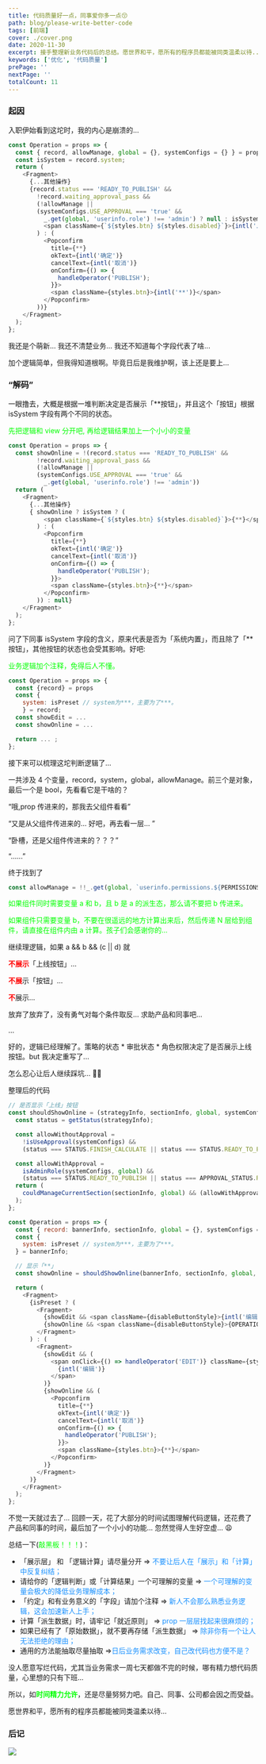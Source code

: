 ```yaml
---
title: 代码质量好一点，同事爱你多一点😚
path: blog/please-write-better-code
tags: [前端]
cover: ./cover.png
date: 2020-11-30
excerpt: 接手整理新业务代码后的总结。愿世界和平，愿所有的程序员都能被同类温柔以待...
keywords: ['优化', '代码质量']
prePage: ''
nextPage: ''
totalCount: 11
---
```


### 起因

入职伊始看到这坨时，我的内心是崩溃的...

```javascript
const Operation = props => {
  const { record, allowManage, global = {}, systemConfigs = {} } = props;
  const isSystem = record.system;
  return (
    <Fragment>
      {...其他操作}
      {record.status === 'READY_TO_PUBLISH' &&
        !record.waiting_approval_pass &&
        (!allowManage ||
        (systemConfigs.USE_APPROVAL === 'true' &&
          _.get(global, 'userinfo.role') !== 'admin') ? null : isSystem ? (
          <span className={`${styles.btn} ${styles.disabled}`}>{intl('上线')}</span>
        ) : (
          <Popconfirm
            title={**}
            okText={intl('确定')}
            cancelText={intl('取消')}
            onConfirm={() => {
              handleOperator('PUBLISH');
            }}>
            <span className={styles.btn}>{intl('**')}</span>
          </Popconfirm>
        ))}
    </Fragment>
  );
};
```

我还是个萌新... 我还不清楚业务... 我还不知道每个字段代表了啥...

加个逻辑简单，但我得知道根啊。毕竟日后是我维护啊，该上还是要上...

### “解码”

一眼撸去，大概是根据一堆判断决定是否展示「\*\*按钮」，并且这个「按钮」根据 isSystem 字段有两个不同的状态。

<font color="#0f0">先把逻辑和 view 分开吧, 再给逻辑结果加上一个小小的变量</font>

```javascript
const Operation = props => {
  const showOnline = !(record.status === 'READY_TO_PUBLISH' &&
        !record.waiting_approval_pass &&
        (!allowManage ||
        (systemConfigs.USE_APPROVAL === 'true' &&
          _.get(global, 'userinfo.role') !== 'admin'))
  return (
    <Fragment>
      {...其他操作}
      { showOnline ? isSystem ? (
          <span className={`${styles.btn} ${styles.disabled}`}>{**}</span>
        ) : (
          <Popconfirm
            title={**}
            okText={intl('确定')}
            cancelText={intl('取消')}
            onConfirm={() => {
              handleOperator('PUBLISH');
            }}>
            <span className={styles.btn}>{**}</span>
          </Popconfirm>
        )) : null}
    </Fragment>
  );
};
```

问了下同事 isSystem 字段的含义，原来代表是否为「系统内置」，而且除了「\*\*按钮」，其他按钮的状态也会受其影响。好吧:

<font color="#0f0">业务逻辑加个注释，免得后人不懂。</font>

```javascript
const Operation = props => {
  const {record} = props
  const {
    system: isPreset // system为***，主要为了***。
    } = record;
  const showEdit = ...
  const showOnline = ...

  return ... ;
};

```

接下来可以梳理这坨判断逻辑了...

一共涉及 4 个变量，record，system，global，allowManage。前三个是对象，最后一个是 bool，先看看它是干啥的？

“哦,prop 传进来的，那我去父组件看看”

“又是从父组件传进来的... 好吧，再去看一层... ”

“卧槽，还是父组件传进来的？？？”

“......”

终于找到了

```javascript
const allowManage = !!_.get(global, `userinfo.permissions.${PERMISSIONS_MAP.MANAGE_SECTION.id}`);
```

<font color="#0f0">如果组件同时需要变量 a 和 b，且 b 是 a 的派生态，那么请不要把 b 传进来。</font>

<font color="#0f0">如果组件只需要变量 b，不要在很遥远的地方计算出来后，然后传递 N 层给到组件，请直接在组件内由 a 计算。孩子们会感谢你的...</font>

继续理逻辑，如果 a && b && (c || d) 就

<font color="#f00">**不展示**</font>「上线按钮」...

<font color="#f00">**不展**</font>示「按钮」...

<font color="#f00">**不**</font>展示...

放弃了放弃了，没有勇气对每个条件取反... 求助产品和同事吧...

...

好的，逻辑已经理解了。策略的状态 \* 审批状态 \* 角色权限决定了是否展示上线按钮。but 我决定重写了...

怎么忍心让后人继续踩坑... 🤦‍♂️

整理后的代码

```javascript
// 是否显示「上线」按钮
const shouldShowOnline = (strategyInfo, sectionInfo, global, systemConfigs) => {
  const status = getStatus(strategyInfo);

  const allowWithoutApproval =
    !isUseApproval(systemConfigs) &&
    (status === STATUS.FINISH_CALCULATE || status === STATUS.READY_TO_PUBLISH);

  const allowWithApproval =
    isAdminRole(systemConfigs, global) &&
    (status === STATUS.READY_TO_PUBLISH || status === APPROVAL_STATUS.REJECTED);
  return (
    couldManageCurrentSection(sectionInfo, global) && (allowWithApproval || allowWithoutApproval)
  );
};

const Operation = props => {
  const { record: bannerInfo, sectionInfo, global = {}, systemConfigs = {} } = props;
  const {
    system: isPreset // system为***，主要为了***。
  } = bannerInfo;

  // 显示「**」
  const showOnline = shouldShowOnline(bannerInfo, sectionInfo, global, systemConfigs);

  return (
    <Fragment>
      {isPreset ? (
        <Fragment>
          {showEdit && <span className={disableButtonStyle}>{intl('编辑')}</span>}
          {showOnline && <span className={disableButtonStyle}>{OPERATION_LABEL.SAFE_ONLINE}</span>}
        </Fragment>
      ) : (
        <Fragment>
          {showEdit && (
            <span onClick={() => handleOperator('EDIT')} className={styles.btn}>
              {intl('编辑')}
            </span>
          )}
          {showOnline && (
            <Popconfirm
              title={**}
              okText={intl('确定')}
              cancelText={intl('取消')}
              onConfirm={() => {
                handleOperator('PUBLISH');
              }}>
              <span className={styles.btn}>{**}</span>
            </Popconfirm>
          )}
        </Fragment>
      )}
    </Fragment>
  );
};

```

不觉一天就过去了... 回顾一天，花了大部分的时间试图理解代码逻辑，还花费了产品和同事的时间，最后加了一个小小的功能... 忽然觉得人生好空虚... 😩

总结一下(<font color="#0f0">敲黑板！！！</font>)：

- 「展示层」 和 「逻辑计算」请尽量分开 => <font color="#1890ff">不要让后人在「展示」和「计算」中反复纠结；</font>
- 请给你的「逻辑判断」或「计算结果」一个可理解的变量 => <font color="#1890ff">一个可理解的变量会极大的降低业务理解成本；</font>
- 「约定」和有业务意义的「字段」请加个注释 => <font color="#1890ff">新人不会那么熟悉业务逻辑，这会加速新人上手；</font>
- 计算「派生数据」时，请牢记「就近原则」 => <font color="#1890ff">prop 一层层找起来很麻烦的；</font>
- 如果已经有了「原始数据」，就不要再存储「派生数据」 => <font color="#1890ff">除非你有一个让人无法拒绝的理由；</font>
- 通用的方法能抽取尽量抽取 =><font color="#1890ff">日后业务需求改变，自己改代码也方便不是？</font>

没人愿意写烂代码，尤其当业务需求一周七天都做不完的时候，哪有精力想代码质量，心里想的只有下班...

所以，如<font color="#0f0">**时间精力允许**</font>，还是尽量努努力吧。自己、同事、公司都会因之而受益。

愿世界和平，愿所有的程序员都能被同类温柔以待...

### 后记

![](./comment.png)
